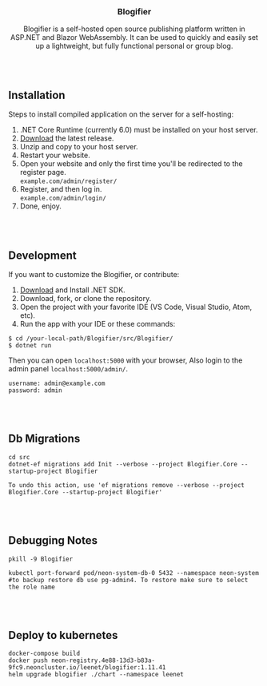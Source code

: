<br>
<h3 align="center">Blogifier</h3>
<p align="center">
    Blogifier is a self-hosted open source publishing platform written in ASP.NET and Blazor WebAssembly. It can be used to quickly and easily set up a lightweight, but fully functional personal or group blog.
</p>

<br><br>
## Installation

Steps to install compiled application on the server for a self-hosting:

1. .NET Core Runtime (currently 6.0) must be installed on your host server.
2. [Download](https://github.com/maddadder/Blogifier/releases) the latest release.
3. Unzip and copy to your host server.<br>
4. Restart your website.
5. Open your website and only the first time you'll be redirected to the register page.<br> `example.com/admin/register/`
6. Register, and then log in.<br> `example.com/admin/login/`
7. Done, enjoy.

<br><br>
## Development
If you want to customize the Blogifier, or contribute:

1. [Download](https://dotnet.microsoft.com/download/dotnet) and Install .NET SDK.
2. Download, fork, or clone the repository.
3. Open the project with your favorite IDE (VS Code, Visual Studio, Atom, etc).
4. Run the app with your IDE or these commands:

```
$ cd /your-local-path/Blogifier/src/Blogifier/
$ dotnet run
```
Then you can open `localhost:5000` with your browser, Also login to the admin panel `localhost:5000/admin/`.
```
username: admin@example.com
password: admin
```
<br><br>
## Db Migrations
```
cd src
dotnet-ef migrations add Init --verbose --project Blogifier.Core --startup-project Blogifier

To undo this action, use 'ef migrations remove --verbose --project Blogifier.Core --startup-project Blogifier'
```

<br><br>
## Debugging Notes
```
pkill -9 Blogifier

kubectl port-forward pod/neon-system-db-0 5432 --namespace neon-system
#to backup restore db use pg-admin4. To restore make sure to select the role name
```

<br><br>
## Deploy to kubernetes
```
docker-compose build
docker push neon-registry.4e88-13d3-b83a-9fc9.neoncluster.io/leenet/blogifier:1.11.41
helm upgrade blogifier ./chart --namespace leenet

```